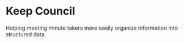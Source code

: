 Keep Council
=============
Helping meeting minute takers more easily organize information into structured data.
